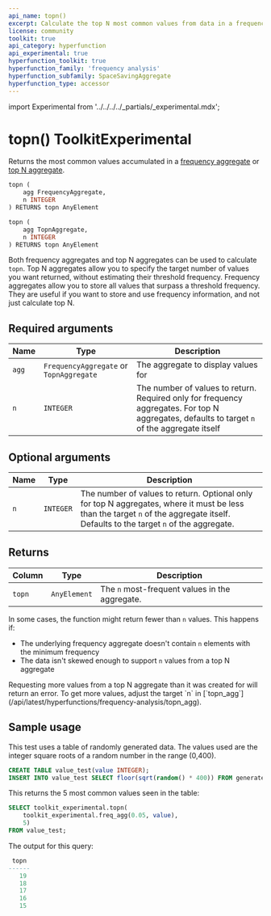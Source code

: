 ```yaml
---
api_name: topn()
excerpt: Calculate the top N most common values from data in a frequency or top N aggregate
license: community
toolkit: true
api_category: hyperfunction
api_experimental: true
hyperfunction_toolkit: true
hyperfunction_family: 'frequency analysis'
hyperfunction_subfamily: SpaceSavingAggregate
hyperfunction_type: accessor
---
```


import Experimental from '../../../../_partials/_experimental.mdx';

# topn()  <tag type="toolkit">Toolkit</tag><tag type="experimental">Experimental</tag>
Returns the most common values accumulated in a [frequency aggregate][freq_agg]
or [top N aggregate][topn_agg].
```sql
topn (
    agg FrequencyAggregate,
    n INTEGER
) RETURNS topn AnyElement
```
```sql
topn (
    agg TopnAggregate,
    n INTEGER
) RETURNS topn AnyElement
```

Both frequency aggregates and top N aggregates can be used to calculate `topn`.
Top N aggregates allow you to specify the target number of values you want
returned, without estimating their threshold frequency. Frequency aggregates
allow you to store all values that surpass a threshold frequency. They are
useful if you want to store and use frequency information, and not just
calculate top N.

<Experimental />

## Required arguments

|Name|Type|Description|
|-|-|-|
|`agg`|`FrequencyAggregate` or `TopnAggregate`|The aggregate to display values for|
|`n`|`INTEGER`|The number of values to return. Required only for frequency aggregates. For top N aggregates, defaults to target `n` of the aggregate itself|

## Optional arguments

|Name|Type|Description|
|-|-|-|
|`n`|`INTEGER`|The number of values to return. Optional only for top N aggregates, where it must be less than the target `n` of the aggregate itself. Defaults to the target `n` of the aggregate.|

## Returns

|Column|Type|Description|
|-|-|-|
|`topn`|`AnyElement`|The `n` most-frequent values in the aggregate.|

In some cases, the function might return fewer than `n` values. This happens if:
* The underlying frequency aggregate doesn't contain `n` elements with the
  minimum frequency
* The data isn't skewed enough to support `n` values from a top N aggregate

<highlight type="warning">
Requesting more values from a top N aggregate than it was created for will return an
error. To get more values, adjust the target `n` in
[`topn_agg`](/api/latest/hyperfunctions/frequency-analysis/topn_agg).
</highlight>

## Sample usage
This test uses a table of randomly generated data. The values used are the 
integer square roots of a random number in the range (0,400).
```sql
CREATE TABLE value_test(value INTEGER);
INSERT INTO value_test SELECT floor(sqrt(random() * 400)) FROM generate_series(1,100000);
```

This returns the 5 most common values seen in the table:
```sql
SELECT toolkit_experimental.topn(
    toolkit_experimental.freq_agg(0.05, value), 
    5) 
FROM value_test;
```

The output for this query:
```sql
 topn 
------
   19
   18
   17
   16
   15
```

[freq_agg]: /hyperfunctions/frequency-analysis/freq_agg/
[topn_agg]: /hyperfunctions/frequency-analysis/topn_agg/
